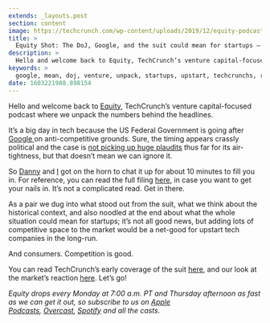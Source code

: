 ```yaml
--- 
extends: _layouts.post 
section: content 
image: https://techcrunch.com/wp-content/uploads/2019/12/equity-podcast-2019-phone-1.jpg?w=430 
title: > 
  Equity Shot: The DoJ, Google, and the suit could mean for startups – TechCrunch 
description: > 
  Hello and welcome back to Equity, TechCrunch’s venture capital-focused podcast where we unpack the numbers behind the headlines.It’s a big day in tech because the US Federal Government is going after Google on anti-competitive grounds.So Danny and I got on the horn to chat it up for about 10 minutes to fill you in.For reference, you can read the full filing here, in case you want to get your nails in.You can read TechCrunch’s early coverage of the suit here, and our look at the market’s reaction here. 
keywords: > 
  google, mean, doj, venture, unpack, startups, upstart, techcrunchs, read, shot, suit, equity, tech, welcome, case, techcrunch 
date: 1603221908.898154 
--- 
```

<div><p id="speakable-summary"></p>
<p>Hello and welcome back to&#160;<a href="https://open.spotify.com/show/5IEYLip3eDppcOmy5DmphC?si=bjgo57TCQ-uFC38-iTy6HA">Equity</a>, TechCrunch&#8217;s venture capital-focused podcast where we unpack the numbers behind the headlines.</p>
<p>It&#8217;s a big day in tech because the US Federal Government is going after <a class="crunchbase-link" href="https://crunchbase.com/organization/google" target="_blank">Google </a> on anti-competitive grounds. Sure, the timing appears crassly political and the case is <a href="https://twitter.com/reckless/status/1318595238374625281">not picking up huge plaudits</a> thus far for its air-tightness, but that doesn&#8217;t mean we can ignore it.</p>
<p>So <a href="https://twitter.com/dannycrichton">Danny</a> and <a href="http://twitter.com/alex">I</a> got on the horn to chat it up for about 10 minutes to fill you in. For reference, you can read the full filing <a href="https://assets.documentcloud.org/documents/7273457/10-20-20-US-v-Google-Complaint.pdf">here</a>, in case you want to get your nails in. It&#8217;s&#160;not a complicated read. Get in there.</p>
<p>As a pair we dug into what stood out from the suit, what we think about the historical context, and also noodled at the end about what the whole situation could mean for startups; it&#8217;s not all good news, but adding lots of competitive space to the market would be a net-good for upstart tech companies in the long-run.</p>
<p>And consumers. Competition is good.</p>
<p>You can read TechCrunch&#8217;s early coverage of the suit <a href="https://techcrunch.com/2020/10/20/justice-department-will-reportedly-file-its-antitrust-lawsuit-against-google-today/">here</a>, and our look at the market&#8217;s reaction <a href="https://techcrunch.com/2020/10/20/investors-appear-to-shrug-at-antitrust-lawsuit-aimed-at-google/">here</a>. Let&#8217;s go!</p>
<p><i>Equity drops every Monday at 7:00 a.m. PT and Thursday afternoon as fast as we can get it out, so subscribe to us on&#160;</i><a href="https://itunes.apple.com/us/podcast/id1215439780"><i>Apple Podcasts</i></a><i>,&#160;</i><a href="https://overcast.fm/itunes1215439780/equity"><i>Overcast</i></a><i>,&#160;</i><a href="https://open.spotify.com/show/5IEYLip3eDppcOmy5DmphC?si=rZDFHv2sQUul_g94iCRgpQ"><i>Spotify</i></a><i>&#160;and all the casts.</i></p>
			</div>